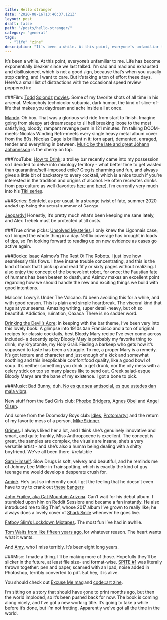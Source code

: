 ```yaml
---
title: Hello stranger
date: "2020-08-16T13:46:37.121Z"
layout: post
draft: false
path: "/posts/hello-stranger/"
category: "general"
tags:
  - "life" "zine"
description: "It’s been a while. At this point, everyone’s unfamiliar to me."
---
```


It’s been a while. At this point, everyone’s unfamiliar to me.
Life has become exponentially bleaker since we last talked. I’m sad and mad and exhausted and disillusioned, which is not a good sign, because that’s when you usually stop caring, and I want to care. But it’s taking a ton of effort these days.
Here’s a small list of distractions with the occasional speed review peppered in:


###Film:
[Todd](https://www.imdb.com/title/tt0114906/?ref_=nm_knf_t1) [Solondz](https://www.imdb.com/title/tt4144190/?ref_=nm_knf_t4) [movies](https://www.imdb.com/title/tt4144190/?ref_=nm_knf_t4). Some of my favorite shots of all time in his arsenal. Melancholy technicolor suburbia, dark humor, the kind of slice-of-life that makes you daydream and ache inside all at once.

[Mandy](https://www.imdb.com/title/tt6998518/?ref_=nv_sr_srsg_6). Oh boy. That was a glorious wild ride from start to finish. Imagine going from sleepy art dreamscape to all hell breaking loose to the most satisfying, bloody, rampant revenge porn in 121 minutes. I’m talking DOOM-meets-Nicolas Winding Refn-meets every single heavy metal album cover from the 80s. Nicolas Cage is brilliant in it: torn apart, demented, enraged, tender and everything in between. [Music by the late and great Jóhann Jóhannsson](https://youtu.be/PKZEBhRX-TU) is the cherry on top.

###YouTube:
[How to Drink](https://www.youtube.com/c/howtodrink): a trolley bar recently came into my possession so I decided to delve into mixology territory - what better time to get wasted than quarantine/self-imposed exile? Greg is charming and fun, and always gives a little bit of backstory to every cocktail, which is a nice touch if you’re interested in the tradition and origins of alcohol. He often recreates drinks from pop culture as well (favorites [here](https://youtu.be/cgzqzJB546U) and [here](https://youtu.be/YWQTMe7h7XM)). I’m currently very much into his [Tiki series](https://www.youtube.com/playlist?list=PL0Ve02cCRWLaxSU6jyOv7WN8C2YyBzPVS). 

###Series:
Seinfeld, as per usual. In a strange twist of fate, summer 2020 ended up being the actual summer of George. 

[Jeopardy!](https://www.netflix.com/title/81034099) Honestly, it’s pretty much what’s been keeping me sane lately, and Alex Trebek must be protected at all costs.

###True crime picks:
[Unsolved Mysteries](https://www.netflix.com/title/81026055). I only knew the Ligonnais case, so I binged the whole thing in a day. Netflix coverage has brought in loads of tips, so I’m looking forward to reading up on new evidence as cases go active again.

###Books:
Isaac Asimov’s The Rest Of The Robots. I just love how seamlessly this flows. I have insane trouble concentrating, and this is the kind of book that I pick up and read fifty or sixty pages without realizing. I also enjoy the concept of the benevolent robot, for once; the Faustian fate of humans has been beaten to death, and Asimov makes an excellent point regarding how we should handle the new and exciting things we build with good intentions.

Malcolm Lowry’s Under The Volcano. I’d been avoiding this for a while, and with good reason. This is plain and simple heartbreak. The visceral kind that tugs at your seams. Amazing writing, super detail-heavy, but oh so beautiful. Addiction, ruination, Oaxaca. There is no sadder word.

[Drinking the Devil’s Acre](https://www.chroniclebooks.com/products/drinking-the-devil-s-acre): in keeping with the bar theme, I’ve been very into this lovely book. A glimpse into 1910s San Francisco and a ton of original recipes for classic cocktails, best Bloody Mary recipe I’ve ever come across included- a decently spicy Bloody Mary is probably my favorite thing to drink, my Kryptonite, my Holy Grail. Finding a barkeep who gets how it’s supposed to taste has been a struggle. To me, a proper Mary is a remedy. It’s got texture and character and just enough of a kick and somewhat soothing and this inexplicable comfort food quality, like a good bowl of soup. It’s neither something you drink to get drunk, nor the oily mess with a celery stick on top so many places like to send out. Greek salad-esque Bloody Marys are the bane of my existence. I got a bone to pick.


###Music:
Bad Bunny, duh. [No es que sea antisocial, es que ustedes dan mala vibra](https://www.youtube.com/playlist?list=OLAK5uy_lacNuav4NxXqfIja0Rpuv6P6QOmLJOLxY). 

New stuff from the Sad Girls club: [Phoebe Bridgers](https://www.youtube.com/watch?v=DXqZ66XK3z8), [Agnes Obel](https://www.youtube.com/watch?v=EpCug_ICyas) and [Angel Olsen](https://www.youtube.com/watch?v=Z3_9FSfpADA).

And some from the Doomsday Boys club: [Idles](https://www.youtube.com/watch?v=mRkUt9VnaR0), [Protomartyr](https://youtu.be/6CTzowHpyyk) and the return of my favorite mess of a person, [Mike Skinner](https://youtu.be/SIZ7HXooV20).

[Grimes](https://www.youtube.com/watch?v=iH0kfH04U68&list=PL7AWheMSrxOmxwU299_jUodETQITUMFVh&index=8). I always liked her a lot, and I think she’s genuinely innovative and smart, and quite frankly, Miss Anthropocene is excellent. The concept is great, the samples are complex, the visuals are insane, she’s a very versatile artist - and she’s also a human being dealing with a shitty boyfriend. We’ve all been there. #relatable

[Sam Himself](https://www.youtube.com/watch?v=vCfT4agAYzI). Slow Drugs is soft, velvety and beautiful, and he reminds me of Johnny Lee Miller in Trainspotting, which is exactly the kind of guy teenage me would develop a desperate crush for.

[Aminé](https://www.youtube.com/playlist?list=PLgmepPpw93pyP9ihOwA0pjmUhdsDy9jbE). He’s just so inherently cool. I get the feeling that he doesn’t even have to try to crank out [these](https://www.youtube.com/watch?v=dzSZtHdMDzk) [bangers](https://www.youtube.com/watch?v=SuV5_XXNsDE).

[John Frailey, aka Cat Mountain Arizona](https://www.instagram.com/cat_mountain_az/). Can’t wait for his debut album. I stumbled upon him on Reddit Sessions and became a fan instantly. He also introduced me to Big Thief, whose 2017 album I’ve grown to really like; he always does a lovely cover of [Shark Smile](https://youtu.be/w1QlOfYxykI) whenever he goes live.
 
[Fatboy Slim’s Lockdown Mixtapes](https://www.youtube.com/playlist?list=PLSrfzLXjOv311om9MmBfiCJdLiXuShDUm). The most fun I’ve had in awhile.

[Tom Waits from like fifteen years ago](https://www.youtube.com/playlist?list=OLAK5uy_nEUwbivbA-gJg7z0UYWpS4Z861oF-q6og), for whatever reason. The heart wants what it wants.

And [Amy](https://www.youtube.com/playlist?list=OLAK5uy_kNZgLOFjk0m9wf8926ixxdO7qee0o_A80), who I miss terribly. It’s been eight long years. 


###Misc:
I made a thing. I’ll be making more of those. Hopefully they’ll be slicker in the future, at least file size- and format-wise. [SPITE #1](spitezine01.pdf) was literally thrown together: pen and paper, scanned with an Ipad, noise added in Photoshop, terribly converted to pdf. But hey, it is alive.

You should check out [Excuse Me mag](http://franticflicker.com/) and [code::art zine](https://code-art.xyz/issues/).

I’m sitting on a story that should have gone to print months ago, but then the world imploded, so it’s been pushed back for now.
The book is coming along nicely, and I’ve got a new working title. It’s going to take a while before it’s done, but I’m not fretting. Apparently we’ve got all the time in the world.







